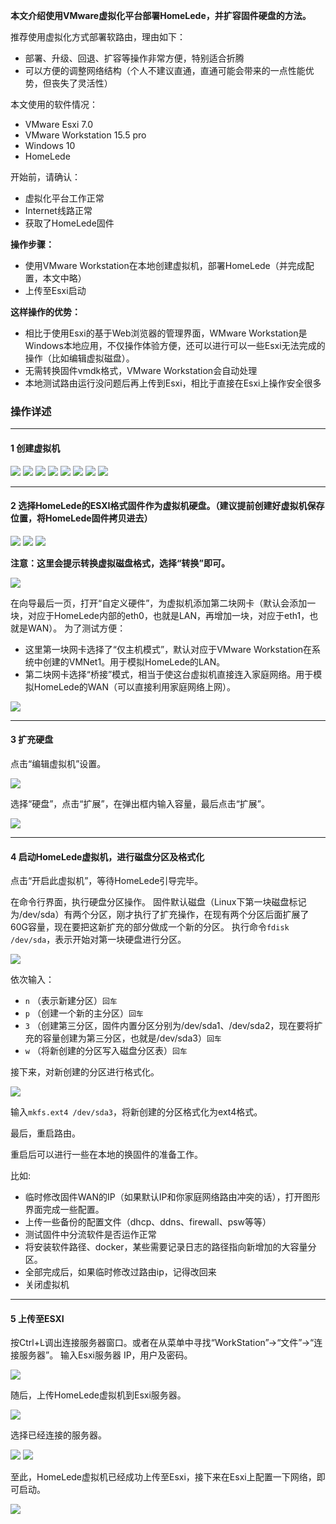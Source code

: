 **本文介绍使用VMware虚拟化平台部署HomeLede，并扩容固件硬盘的方法。**

推荐使用虚拟化方式部署软路由，理由如下：
+ 部署、升级、回退、扩容等操作非常方便，特别适合折腾
+ 可以方便的调整网络结构（个人不建议直通，直通可能会带来的一点性能优势，但丧失了灵活性）

本文使用的软件情况：
+ VMware Esxi 7.0
+ VMware Workstation 15.5 pro
+ Windows 10
+ HomeLede

开始前，请确认：
+ 虚拟化平台工作正常
+ Internet线路正常
+ 获取了HomeLede固件

**操作步骤：**
+ 使用VMware Workstation在本地创建虚拟机，部署HomeLede（并完成配置，本文中略）
+ 上传至Esxi启动

**这样操作的优势：**
+ 相比于使用Esxi的基于Web浏览器的管理界面，WMware Workstation是Windows本地应用，不仅操作体验方便，还可以进行可以一些Esxi无法完成的操作（比如编辑虚拟磁盘）。
+ 无需转换固件vmdk格式，VMware Workstation会自动处理
+ 本地测试路由运行没问题后再上传到Esxi，相比于直接在Esxi上操作安全很多

### 操作详述

***

#### 1 创建虚拟机

![](https://github.com/xiaoqingfengATGH/HomeLede/wiki/opencase/esxi/10createVM1.jpg)
![](https://github.com/xiaoqingfengATGH/HomeLede/wiki/opencase/esxi/10createVM2.jpg)
![](https://github.com/xiaoqingfengATGH/HomeLede/wiki/opencase/esxi/10createVM3.jpg)
![](https://github.com/xiaoqingfengATGH/HomeLede/wiki/opencase/esxi/10createVM4.jpg)
![](https://github.com/xiaoqingfengATGH/HomeLede/wiki/opencase/esxi/10createVM5.jpg)
![](https://github.com/xiaoqingfengATGH/HomeLede/wiki/opencase/esxi/10createVM6.jpg)
![](https://github.com/xiaoqingfengATGH/HomeLede/wiki/opencase/esxi/10createVM7.jpg)
![](https://github.com/xiaoqingfengATGH/HomeLede/wiki/opencase/esxi/10createVM8.jpg)

***

#### 2 选择HomeLede的ESXI格式固件作为虚拟机硬盘。（建议提前创建好虚拟机保存位置，将HomeLede固件拷贝进去）

![](https://github.com/xiaoqingfengATGH/HomeLede/wiki/opencase/esxi/10createVM9.jpg)
![](https://github.com/xiaoqingfengATGH/HomeLede/wiki/opencase/esxi/10createVM10.jpg)
![](https://github.com/xiaoqingfengATGH/HomeLede/wiki/opencase/esxi/10createVM11.jpg)

**注意：这里会提示转换虚拟磁盘格式，选择“转换”即可。**

![](https://github.com/xiaoqingfengATGH/HomeLede/wiki/opencase/esxi/10createVM12.jpg)

在向导最后一页，打开“自定义硬件”，为虚拟机添加第二块网卡（默认会添加一块，对应于HomeLede内部的eth0，也就是LAN，再增加一块，对应于eth1，也就是WAN）。
为了测试方便：
+ 这里第一块网卡选择了“仅主机模式”，默认对应于VMware Workstation在系统中创建的VMNet1。用于模拟HomeLede的LAN。
+ 第二块网卡选择“桥接”模式，相当于使这台虚拟机直接连入家庭网络。用于模拟HomeLede的WAN（可以直接利用家庭网络上网）。

![](https://github.com/xiaoqingfengATGH/HomeLede/wiki/opencase/esxi/10createVM13.jpg)

***

#### 3 扩充硬盘
点击“编辑虚拟机”设置。

![](https://github.com/xiaoqingfengATGH/HomeLede/wiki/opencase/esxi/20editVMConfig.jpg)

选择“硬盘”，点击“扩展”，在弹出框内输入容量，最后点击“扩展”。

![](https://github.com/xiaoqingfengATGH/HomeLede/wiki/opencase/esxi/30extendDiskCapacity.jpg)

***

#### 4 启动HomeLede虚拟机，进行磁盘分区及格式化
点击“开启此虚拟机”，等待HomeLede引导完毕。

在命令行界面，执行硬盘分区操作。
固件默认磁盘（Linux下第一块磁盘标记为/dev/sda）有两个分区，刚才执行了扩充操作，在现有两个分区后面扩展了60G容量，现在要把这新扩充的部分做成一个新的分区。
执行命令`fdisk /dev/sda`，表示开始对第一块硬盘进行分区。

![](https://github.com/xiaoqingfengATGH/HomeLede/wiki/opencase/esxi/50fdisk.jpg)

依次输入：
+ `n` （表示新建分区）`回车`
+ `p` （创建一个新的主分区）`回车`
+ `3` （创建第三分区，固件内置分区分别为/dev/sda1、/dev/sda2，现在要将扩充的容量创建为第三分区，也就是/dev/sda3）`回车`
+ `w` （将新创建的分区写入磁盘分区表）`回车`

接下来，对新创建的分区进行格式化。

![](https://github.com/xiaoqingfengATGH/HomeLede/wiki/opencase/esxi/51mkfs.jpg)

输入`mkfs.ext4 /dev/sda3`，将新创建的分区格式化为ext4格式。

最后，重启路由。

重启后可以进行一些在本地的换固件的准备工作。

比如:
+ 临时修改固件WAN的IP（如果默认IP和你家庭网络路由冲突的话），打开图形界面完成一些配置。
+ 上传一些备份的配置文件（dhcp、ddns、firewall、psw等等）
+ 测试固件中分流软件是否运作正常
+ 将安装软件路径、docker，某些需要记录日志的路径指向新增加的大容量分区。
+ 全部完成后，如果临时修改过路由ip，记得改回来
+ 关闭虚拟机

***

#### 5 上传至ESXI

按Ctrl+L调出连接服务器窗口。或者在从菜单中寻找“WorkStation”->“文件”->“连接服务器”。
输入Esxi服务器 IP，用户及密码。

![](https://github.com/xiaoqingfengATGH/HomeLede/wiki/opencase/esxi/70connESXI.jpg)

随后，上传HomeLede虚拟机到Esxi服务器。

![](https://github.com/xiaoqingfengATGH/HomeLede/wiki/opencase/esxi/71uploadVM.jpg)

选择已经连接的服务器。

![](https://github.com/xiaoqingfengATGH/HomeLede/wiki/opencase/esxi/72selectESXIServer.jpg)
![](https://github.com/xiaoqingfengATGH/HomeLede/wiki/opencase/esxi/73confirmESXIServer.jpg)

至此，HomeLede虚拟机已经成功上传至Esxi，接下来在Esxi上配置一下网络，即可启动。

![](https://github.com/xiaoqingfengATGH/HomeLede/wiki/opencase/esxi/81configESXINet.jpg)